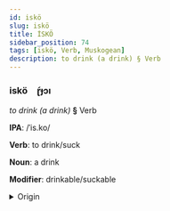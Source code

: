 ```yaml
---
id: iskö
slug: iskö
title: İSKÖ
sidebar_position: 74
tags: [iskö, Verb, Muskogean]
description: to drink (a drink) § Verb
---
```


### iskö&emsp;<span kind="abugida">ɽ́ɟɔı</span>

*to drink (a drink)* **§** Verb

**IPA**: /ˈis.ko/

**Verb**: to drink/suck

**Noun**: a drink

**Modifier**: drinkable/suckable

<details>
    <summary>Origin</summary>
    Chickasaw ishko  <br/>
    <em>Muskogean Language Family</em>
</details>